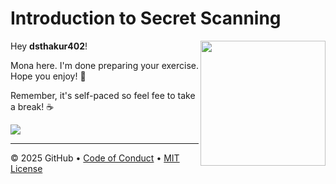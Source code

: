 # Introduction to Secret Scanning

<img src="https://octodex.github.com/images/Professortocat_v2.png" align="right" height="200px" />

Hey **dsthakur402**!

Mona here. I'm done preparing your exercise. Hope you enjoy! 💚

Remember, it's self-paced so feel fee to take a break! ☕️

[![](https://img.shields.io/badge/Go%20to%20Exercise-%E2%86%92-1f883d?style=for-the-badge&logo=github&labelColor=197935)](https://github.com/dsthakur402/skills-introduction-to-secret-scanning/issues/1)

---

&copy; 2025 GitHub &bull; [Code of Conduct](https://www.contributor-covenant.org/version/2/1/code_of_conduct/code_of_conduct.md) &bull; [MIT License](https://gh.io/mit)

